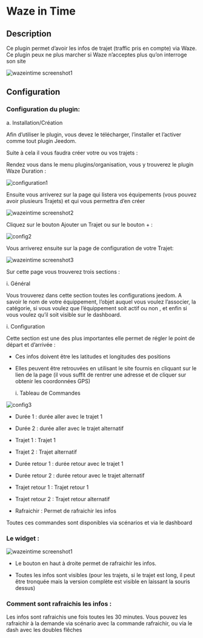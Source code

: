 Waze in Time 
============

Description 
-----------

Ce plugin permet d’avoir les infos de trajet (traffic pris en compte)
via Waze. Ce plugin peux ne plus marcher si Waze n’acceptes plus qu’on
interroge son site

![wazeintime screenshot1](../images/wazeintime_screenshot1.jpg)

Configuration 
-------------

### Configuration du plugin: 

a.  Installation/Création

Afin d’utiliser le plugin, vous devez le télécharger, l’installer et
l’activer comme tout plugin Jeedom.

Suite à cela il vous faudra créer votre ou vos trajets :

Rendez vous dans le menu plugins/organisation, vous y trouverez le
plugin Waze Duration :

![configuration1](../images/configuration1.jpg)

Ensuite vous arriverez sur la page qui listera vos équipements (vous
pouvez avoir plusieurs Trajets) et qui vous permettra d’en créer

![wazeintime screenshot2](../images/wazeintime_screenshot2.jpg)

Cliquez sur le bouton Ajouter un Trajet ou sur le bouton + :

![config2](../images/config2.jpg)

Vous arriverez ensuite sur la page de configuration de votre Trajet:

![wazeintime screenshot3](../images/wazeintime_screenshot3.jpg)

Sur cette page vous trouverez trois sections :

i.  Général

Vous trouverez dans cette section toutes les configurations jeedom. A
savoir le nom de votre équippement, l’objet auquel vous voulez
l’associer, la catégorie, si vous voulez que l’équippement soit actif ou
non , et enfin si vous voulez qu’il soit visible sur le dashboard.

i.  Configuration

Cette section est une des plus importantes elle permet de régler le
point de départ et d’arrivée :

-   Ces infos doivent être les latitudes et longitudes des positions

-   Elles peuvent être retrouvées en utilisant le site fournis en
    cliquant sur le lien de la page (il vous suffit de rentrer une
    adresse et de cliquer sur obtenir les coordonnées GPS)

    i.  Tableau de Commandes

![config3](../images/config3.jpg)

-   Durée 1 : durée aller avec le trajet 1

-   Durée 2 : durée aller avec le trajet alternatif

-   Trajet 1 : Trajet 1

-   Trajet 2 : Trajet alternatif

-   Durée retour 1 : durée retour avec le trajet 1

-   Durée retour 2 : durée retour avec le trajet alternatif

-   Trajet retour 1 : Trajet retour 1

-   Trajet retour 2 : Trajet retour alternatif

-   Rafraichir : Permet de rafraichir les infos

Toutes ces commandes sont disponibles via scénarios et via le dashboard

### Le widget : 

![wazeintime screenshot1](../images/wazeintime_screenshot1.jpg)

-   Le bouton en haut à droite permet de rafraichir les infos.

-   Toutes les infos sont visibles (pour les trajets, si le trajet est
    long, il peut être tronquée mais la version complète est visible en
    laissant la souris dessus)

### Comment sont rafraichis les infos : 

Les infos sont rafraichis une fois toutes les 30 minutes. Vous pouvez
les rafraichir à la demande via scénario avec la commande rafraichir, ou
via le dash avec les doubles flêches
